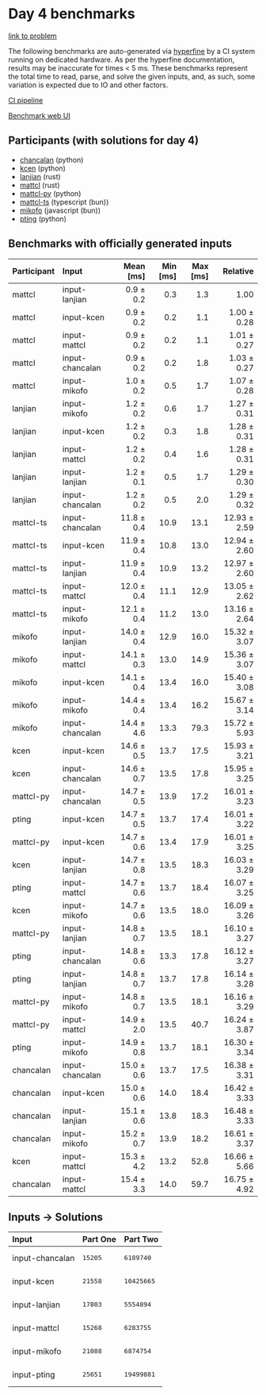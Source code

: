 # Day 4 benchmarks

[link to problem](https://adventofcode.com/2023/day/4)

The following benchmarks are auto-generated via
[hyperfine](https://github.com/sharkdp/hyperfine) by a CI system running on
dedicated hardware. As per the hyperfine documentation, results may be
inaccurate for times < 5 ms. These benchmarks represent the total time to read,
parse, and solve the given inputs, and, as such, some variation is expected due
to IO and other factors.

[CI pipeline](http://ci.papercode.net:8080/teams/main/pipelines/aoc2023)

[Benchmark web UI](https://aoc.ancalagon.black)


## Participants (with solutions for day 4)

- [chancalan](https://github.com/chancalan/aoc2023) (python)
- [kcen](https://github.com/kcen/aoc2023) (python)
- [lanjian](https://github.com/lanjian/aoc-2023) (rust)
- [mattcl](https://github.com/mattcl/aoc2023) (rust)
- [mattcl-py](https://github.com/mattcl/aoc2023-py) (python)
- [mattcl-ts](https://github.com/mattcl/aoc2023-js) (typescript (bun))
- [mikofo](https://github.com/mikofo/advent-of-code-2023) (javascript (bun))
- [pting](https://github.com/pting/aoc2023) (python)


## Benchmarks with officially generated inputs

| Participant | Input | Mean [ms] | Min [ms] | Max [ms] | Relative |
|:---|:---|---:|---:|---:|---:|
| mattcl | input-lanjian | 0.9 ± 0.2 | 0.3 | 1.3 | 1.00 |
| mattcl | input-kcen | 0.9 ± 0.2 | 0.2 | 1.1 | 1.00 ± 0.28 |
| mattcl | input-mattcl | 0.9 ± 0.2 | 0.2 | 1.1 | 1.01 ± 0.27 |
| mattcl | input-chancalan | 0.9 ± 0.2 | 0.2 | 1.8 | 1.03 ± 0.27 |
| mattcl | input-mikofo | 1.0 ± 0.2 | 0.5 | 1.7 | 1.07 ± 0.28 |
| lanjian | input-mikofo | 1.2 ± 0.2 | 0.6 | 1.7 | 1.27 ± 0.31 |
| lanjian | input-kcen | 1.2 ± 0.2 | 0.3 | 1.8 | 1.28 ± 0.31 |
| lanjian | input-mattcl | 1.2 ± 0.2 | 0.4 | 1.6 | 1.28 ± 0.31 |
| lanjian | input-lanjian | 1.2 ± 0.1 | 0.5 | 1.7 | 1.29 ± 0.30 |
| lanjian | input-chancalan | 1.2 ± 0.2 | 0.5 | 2.0 | 1.29 ± 0.32 |
| mattcl-ts | input-chancalan | 11.8 ± 0.4 | 10.9 | 13.1 | 12.93 ± 2.59 |
| mattcl-ts | input-kcen | 11.9 ± 0.4 | 10.8 | 13.0 | 12.94 ± 2.60 |
| mattcl-ts | input-lanjian | 11.9 ± 0.4 | 10.9 | 13.2 | 12.97 ± 2.60 |
| mattcl-ts | input-mattcl | 12.0 ± 0.4 | 11.1 | 12.9 | 13.05 ± 2.62 |
| mattcl-ts | input-mikofo | 12.1 ± 0.4 | 11.2 | 13.0 | 13.16 ± 2.64 |
| mikofo | input-lanjian | 14.0 ± 0.4 | 12.9 | 16.0 | 15.32 ± 3.07 |
| mikofo | input-mattcl | 14.1 ± 0.3 | 13.0 | 14.9 | 15.36 ± 3.07 |
| mikofo | input-kcen | 14.1 ± 0.4 | 13.4 | 16.0 | 15.40 ± 3.08 |
| mikofo | input-mikofo | 14.4 ± 0.4 | 13.4 | 16.2 | 15.67 ± 3.14 |
| mikofo | input-chancalan | 14.4 ± 4.6 | 13.3 | 79.3 | 15.72 ± 5.93 |
| kcen | input-kcen | 14.6 ± 0.5 | 13.7 | 17.5 | 15.93 ± 3.21 |
| kcen | input-chancalan | 14.6 ± 0.7 | 13.5 | 17.8 | 15.95 ± 3.25 |
| mattcl-py | input-chancalan | 14.7 ± 0.5 | 13.9 | 17.2 | 16.01 ± 3.23 |
| pting | input-kcen | 14.7 ± 0.5 | 13.7 | 17.4 | 16.01 ± 3.22 |
| mattcl-py | input-kcen | 14.7 ± 0.6 | 13.4 | 17.9 | 16.01 ± 3.25 |
| kcen | input-lanjian | 14.7 ± 0.8 | 13.5 | 18.3 | 16.03 ± 3.29 |
| pting | input-mattcl | 14.7 ± 0.6 | 13.7 | 18.4 | 16.07 ± 3.25 |
| kcen | input-mikofo | 14.7 ± 0.6 | 13.5 | 18.0 | 16.09 ± 3.26 |
| mattcl-py | input-lanjian | 14.8 ± 0.7 | 13.5 | 18.1 | 16.10 ± 3.27 |
| pting | input-chancalan | 14.8 ± 0.6 | 13.3 | 17.8 | 16.12 ± 3.27 |
| pting | input-lanjian | 14.8 ± 0.7 | 13.7 | 17.8 | 16.14 ± 3.28 |
| mattcl-py | input-mikofo | 14.8 ± 0.7 | 13.5 | 18.1 | 16.16 ± 3.29 |
| mattcl-py | input-mattcl | 14.9 ± 2.0 | 13.5 | 40.7 | 16.24 ± 3.87 |
| pting | input-mikofo | 14.9 ± 0.8 | 13.7 | 18.1 | 16.30 ± 3.34 |
| chancalan | input-chancalan | 15.0 ± 0.6 | 13.7 | 17.5 | 16.38 ± 3.31 |
| chancalan | input-kcen | 15.0 ± 0.6 | 14.0 | 18.4 | 16.42 ± 3.33 |
| chancalan | input-lanjian | 15.1 ± 0.6 | 13.8 | 18.3 | 16.48 ± 3.33 |
| chancalan | input-mikofo | 15.2 ± 0.7 | 13.9 | 18.2 | 16.61 ± 3.37 |
| kcen | input-mattcl | 15.3 ± 4.2 | 13.2 | 52.8 | 16.66 ± 5.66 |
| chancalan | input-mattcl | 15.4 ± 3.3 | 14.0 | 59.7 | 16.75 ± 4.92 |


## Inputs -> Solutions

| Input | Part One | Part Two |
|:---|:---|:---|
|input-chancalan|<pre>15205</pre>|<pre>6189740</pre>|
|input-kcen|<pre>21558</pre>|<pre>10425665</pre>|
|input-lanjian|<pre>17803</pre>|<pre>5554894</pre>|
|input-mattcl|<pre>15268</pre>|<pre>6283755</pre>|
|input-mikofo|<pre>21088</pre>|<pre>6874754</pre>|
|input-pting|<pre>25651</pre>|<pre>19499881</pre>|